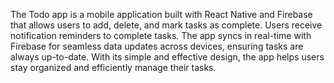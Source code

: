 The Todo app is a mobile application built with React Native and Firebase that allows users to add, delete, and mark tasks as complete. Users receive notification reminders to complete tasks. The app syncs in real-time with Firebase for seamless data updates across devices, ensuring tasks are always up-to-date. With its simple and effective design, the app helps users stay organized and efficiently manage their tasks.
